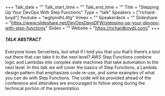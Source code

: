 +++
Talk_date = ""
Talk_start_time = ""
Talk_end_time = ""
Title = "Stepping Up Your DevOps With Step Functions"
Type = "talk"
Speakers = ["richard-boyd"]
Youtube = "wghjmdhL4fg"
Vimeo = ""
Speakerdeck = ""
Slideshare = "https://www.slideshare.net/DevOpsDaysDFW/stepping-up-your-devops-with-step-functions"
Slides = ""
Website = "https://richardboydii.com/"
+++

##### TALK ABSTRACT

Everyone loves Serverless, but what if I told you that you that’s there’s a tool out there that can take it to the next level? AWS Step Functions combine logic and Lambdas into complex state machines that take automation to the next level. In this talk we will cover the basics of Step Functions, a Lambda design pattern that emphasizes code re-use, and some examples of what you can do with Step Functions. The code will be provided ahead of the conference and attendees are encouraged to follow along during the technical portion of the presentation.